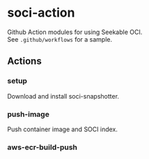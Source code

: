 # soci-action

Github Action modules for using Seekable OCI. <br>
See `.github/workflows` for a sample.

## Actions
### setup
Download and install soci-snapshotter.

### push-image
Push container image and SOCI index.

### aws-ecr-build-push
